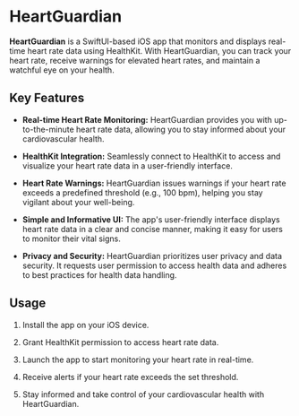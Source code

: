 # HeartGuardian

**HeartGuardian** is a SwiftUI-based iOS app that monitors and displays real-time heart rate data using HealthKit. With HeartGuardian, you can track your heart rate, receive warnings for elevated heart rates, and maintain a watchful eye on your health.

## Key Features

- **Real-time Heart Rate Monitoring:** HeartGuardian provides you with up-to-the-minute heart rate data, allowing you to stay informed about your cardiovascular health.

- **HealthKit Integration:** Seamlessly connect to HealthKit to access and visualize your heart rate data in a user-friendly interface.

- **Heart Rate Warnings:** HeartGuardian issues warnings if your heart rate exceeds a predefined threshold (e.g., 100 bpm), helping you stay vigilant about your well-being.

- **Simple and Informative UI:** The app's user-friendly interface displays heart rate data in a clear and concise manner, making it easy for users to monitor their vital signs.

- **Privacy and Security:** HeartGuardian prioritizes user privacy and data security. It requests user permission to access health data and adheres to best practices for health data handling.

## Usage

1. Install the app on your iOS device.

2. Grant HealthKit permission to access heart rate data.

3. Launch the app to start monitoring your heart rate in real-time.

4. Receive alerts if your heart rate exceeds the set threshold.

5. Stay informed and take control of your cardiovascular health with HeartGuardian.
